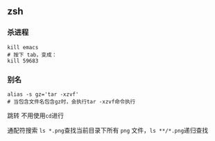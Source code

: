## zsh

### 杀进程

```shell
kill emacs
# 按下 tab，变成：
kill 59683
```

### 别名

```shell
alias -s gz='tar -xzvf'
# 当包含文件名包含gz时，会执行tar -xzvf命令执行
```

跳转 不用使用`cd`进行

通配符搜索 `ls *.png`查找当前目录下所有 `png` 文件，`ls **/*.png`递归查找